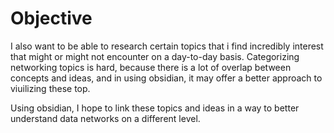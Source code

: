 # Objective
I also want to be able to research certain topics that i find incredibly interest that might or might not encounter on a day-to-day basis. Categorizing networking topics is hard, because there is a lot of overlap between concepts and ideas, and in using obsidian, it may offer a better approach to viuilizing these top. 

Using obsidian, I hope to link these topics and ideas in a way to better understand data networks on a different level. 


